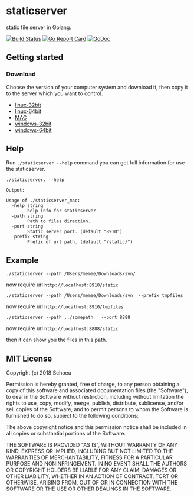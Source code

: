 # staticserver
static file server in Golang.

[![Build Status](https://travis-ci.org/schoeu/webhooks.svg?branch=master)](https://travis-ci.org/schoeu/staticserver)
[![Go Report Card](https://goreportcard.com/badge/github.com/schoeu/webhooks)](https://goreportcard.com/report/github.com/schoeu/staticserver)
[![GoDoc](https://godoc.org/github.com/schoeu/webhooks?status.svg)](https://godoc.org/github.com/schoeu/staticserver)


## Getting started

### Download

Choose the version of your computer system and download it, then copy it to the server which you want to control.

- [linux-32bit](http://ozo2fe2cm.bkt.clouddn.com/staticserver_32bit)
- [linux-64bit](http://ozo2fe2cm.bkt.clouddn.com/staticserver_64bit)
- [MAC](http://ozo2fe2cm.bkt.clouddn.com/staticserver_mac)
- [windows-32bit](http://ozo2fe2cm.bkt.clouddn.com/staticserver_32bit.exe)
- [windows-64bit](http://ozo2fe2cm.bkt.clouddn.com/staticserver_64bit.exe)

## Help

Run `./staticserver --help` command you can get full information for use the staticserver.

```
./staticserver. --help

Output:

Usage of ./staticserver_mac:
  -help string
        help info for staticserver
  -path string
        Path to files direction.
  -port string
        Static server port. (default "8910")
  -prefix string
        Prefix of url path. (default "/static/")

```



## Example
```
./staticserver --path /Users/memee/Downloads/svn/
```
now require url `http://localhost:8910/static`

```
./staticserver --path /Users/memee/Downloads/svn  --prefix tmpfiles
```
now require url `http://localhost:8910/tmpfiles`

```
./staticserver --path ../somepath   --port 8888
```
now require url `http://localhost:8888/static`

then it can show you the files in this path.


## MIT License

Copyright (c) 2018 Schoeu

Permission is hereby granted, free of charge, to any person obtaining a copy
of this software and associated documentation files (the "Software"), to deal
in the Software without restriction, including without limitation the rights
to use, copy, modify, merge, publish, distribute, sublicense, and/or sell
copies of the Software, and to permit persons to whom the Software is
furnished to do so, subject to the following conditions:

The above copyright notice and this permission notice shall be included in all
copies or substantial portions of the Software.

THE SOFTWARE IS PROVIDED "AS IS", WITHOUT WARRANTY OF ANY KIND, EXPRESS OR
IMPLIED, INCLUDING BUT NOT LIMITED TO THE WARRANTIES OF MERCHANTABILITY,
FITNESS FOR A PARTICULAR PURPOSE AND NONINFRINGEMENT. IN NO EVENT SHALL THE
AUTHORS OR COPYRIGHT HOLDERS BE LIABLE FOR ANY CLAIM, DAMAGES OR OTHER
LIABILITY, WHETHER IN AN ACTION OF CONTRACT, TORT OR OTHERWISE, ARISING FROM,
OUT OF OR IN CONNECTION WITH THE SOFTWARE OR THE USE OR OTHER DEALINGS IN THE
SOFTWARE.
